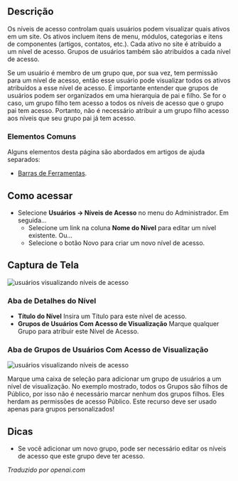 <!-- Filename: Help4.x:Users:_Edit_Viewing_Access_Level / Display title: Usuários: Editar Nível de Acesso de Visualização  -->

## Descrição

Os níveis de acesso controlam quais usuários podem visualizar quais ativos em um site. Os ativos incluem itens de menu, módulos, categorias e itens de componentes (artigos, contatos, etc.). Cada ativo no site é atribuído a um nível de acesso. Grupos de usuários também são atribuídos a cada nível de acesso.

Se um usuário é membro de um grupo que, por sua vez, tem permissão para um nível de acesso, então esse usuário pode visualizar todos os ativos atribuídos a esse nível de acesso. É importante entender que grupos de usuários podem ser organizados em uma hierarquia de pai e filho. Se for o caso, um grupo filho tem acesso a todos os níveis de acesso que o grupo pai tem acesso. Portanto, não é necessário atribuir a um grupo filho acesso aos níveis que seu grupo pai já tem acesso.

### Elementos Comuns

Alguns elementos desta página são abordados em artigos de ajuda separados:

* [Barras de Ferramentas](jdocmanual?article=help/common-elements/toolbars).

## Como acessar

- Selecione **Usuários → Níveis de Acesso** no menu do Administrador.
  Em seguida...
  - Selecione um link na coluna **Nome do Nível** para editar um nível existente. Ou...
  - Selecione o botão Novo para criar um novo nível de acesso.

## Captura de Tela

![usuários visualizando níveis de acesso](../../../pt/images/users/users-edit-viewing-access-level-details-tab.png)

### Aba de Detalhes do Nível

- **Título do Nível** Insira um Título para este nível de acesso.
- **Grupos de Usuários Com Acesso de Visualização** Marque qualquer Grupo
  para atribuir este Nível de Acesso.

### Aba de Grupos de Usuários Com Acesso de Visualização

![usuários visualizando níveis de acesso](../../../pt/images/users/users-edit-viewing-access-level-ugwva-tab.png)

Marque uma caixa de seleção para adicionar um grupo de usuários a um nível de visualização. No exemplo mostrado, todos os Grupos são filhos de Público, por isso não é necessário marcar nenhum dos grupos filhos. Eles herdam as permissões de acesso Público. Este recurso deve ser usado apenas para grupos personalizados!

## Dicas

- Se você adicionar um novo grupo, pode ser necessário editar os níveis de acesso que
  este grupo deve ter acesso.

*Traduzido por openai.com*

